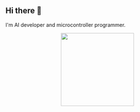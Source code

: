 ## Hi there 👋
I'm AI developer and microcontroller programmer.

<p align="center">
  <img height=200 align="center" src="https://github-readme-stats.vercel.app/api?username=emil817&show_icons=true&theme=dark&rank_icon=github" />
</p>

<!--
**emil817/emil817** is a ✨ _special_ ✨ repository because its `README.md` (this file) appears on your GitHub profile.

Here are some ideas to get you started:

- 🔭 I’m currently working on ...
- 🌱 I’m currently learning ...
- 👯 I’m looking to collaborate on ...
- 🤔 I’m looking for help with ...
- 💬 Ask me about ...
- 📫 How to reach me: ...
- ⚡ Fun fact: ...
-->
